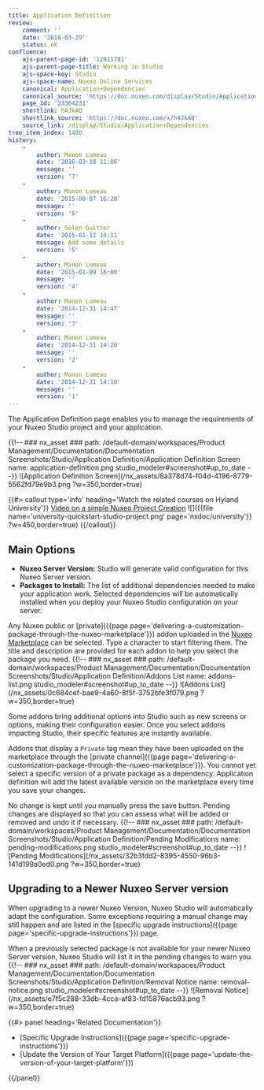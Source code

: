 ```yaml
---
title: Application Definition
review:
    comment: ''
    date: '2018-03-29'
    status: ok
confluence:
    ajs-parent-page-id: '12911781'
    ajs-parent-page-title: Working in Studio
    ajs-space-key: Studio
    ajs-space-name: Nuxeo Online Services
    canonical: Application+Dependencies
    canonical_source: 'https://doc.nuxeo.com/display/Studio/Application+Dependencies'
    page_id: '23364231'
    shortlink: h4JkAQ
    shortlink_source: 'https://doc.nuxeo.com/x/h4JkAQ'
    source_link: /display/Studio/Application+Dependencies
tree_item_index: 1400
history:
    -
        author: Manon Lumeau
        date: '2016-03-18 11:06'
        message: ''
        version: '7'
    -
        author: Manon Lumeau
        date: '2015-08-07 16:20'
        message: ''
        version: '6'
    -
        author: Solen Guitter
        date: '2015-01-12 14:11'
        message: Add some details
        version: '5'
    -
        author: Manon Lumeau
        date: '2015-01-09 16:00'
        message: ''
        version: '4'
    -
        author: Manon Lumeau
        date: '2014-12-31 14:47'
        message: ''
        version: '3'
    -
        author: Manon Lumeau
        date: '2014-12-31 14:20'
        message: ''
        version: '2'
    -
        author: Manon Lumeau
        date: '2014-12-31 14:18'
        message: ''
        version: '1'
---
```


The Application Definition page enables you to manage the requirements of your Nuxeo Studio project and your application.

{{!--     ### nx_asset ###
    path: /default-domain/workspaces/Product Management/Documentation/Documentation Screenshots/Studio/Application Definition/Application Definition Screen
    name: application-definition.png
    studio_modeler#screenshot#up_to_date
--}}
![Application Definition Screen](/nx_assets/8a378d74-f04d-4196-8779-5562fd79e9b3.png ?w=350,border=true)

{{#> callout type='info' heading='Watch the related courses on Hyland University'}}
[Video on a simple Nuxeo Project Creation](https://university.hyland.com/courses/e4114)
![]({{file name='university-quickstart-studio-project.png' page='nxdoc/university'}} ?w=450,border=true)
{{/callout}}

## Main Options

-   **Nuxeo Server Version:** Studio will generate valid configuration for this Nuxeo Server version.
-   **Packages to Install:** The list of additional dependencies needed to make your application work. Selected dependencies will be automatically installed when you deploy your Nuxeo Studio configuration on your server.

Any Nuxeo public or [private]({{page page='delivering-a-customization-package-through-the-nuxeo-marketplace'}}) addon uploaded in the [Nuxeo Marketplace](https://marketplace.nuxeo.com) can be selected. Type a character to start filtering them. The title and description are provided for each addon to help you select the package you need.
{{!--     ### nx_asset ###
    path: /default-domain/workspaces/Product Management/Documentation/Documentation Screenshots/Studio/Application Definition/Addons List
    name: addons-list.png
    studio_modeler#screenshot#up_to_date
--}}
![Addons List](/nx_assets/0c684cef-bae9-4a60-8f5f-3752bfe3f079.png ?w=350,border=true)

Some addons bring additional options into Studio such as new screens or options, making their configuration easier. Once you select addons impacting Studio, their specific features are instantly available.

Addons that display a `Private` tag mean they have been uploaded on the marketplace through the [private channel]({{page page='delivering-a-customization-package-through-the-nuxeo-marketplace'}}). You cannot yet select a specific version of a private package as a dependency. Application definition will add the latest available version on the marketplace every time you save your changes.

No change is kept until you manually press the save button. Pending changes are displayed so that you can assess what will be added or removed and undo it if necessary.
{{!--     ### nx_asset ###
    path: /default-domain/workspaces/Product Management/Documentation/Documentation Screenshots/Studio/Application Definition/Pending Modifications
    name: pending-modifications.png
    studio_modeler#screenshot#up_to_date
--}}
![Pending Modifications](/nx_assets/32b3fdd2-8395-4550-96b3-141d199a0ed0.png ?w=350,border=true)

## Upgrading to a Newer Nuxeo Server version

When upgrading to a newer Nuxeo Version, Nuxeo Studio will automatically adapt the configuration. Some exceptions requiring a manual change may still happen and are listed in the [specific upgrade instructions]({{page page='specific-upgrade-instructions'}}) page.

When a previously selected package is not available for your newer Nuxeo Server version, Nuxeo Studio will list it in the pending changes to warn you.
{{!--     ### nx_asset ###
    path: /default-domain/workspaces/Product Management/Documentation/Documentation Screenshots/Studio/Application Definition/Removal Notice
    name: removal-notice.png
    studio_modeler#screenshot#up_to_date
--}}
![Removal Notice](/nx_assets/e7f5c288-33db-4cca-af83-fd15876acb93.png ?w=350,border=true)

<div class="row" data-equalizer data-equalize-on="medium"><div class="column medium-6">{{#> panel heading='Related Documentation'}}

- [Specific Upgrade Instructions]({{page page='specific-upgrade-instructions'}})
- [Update the Version of Your Target Platform]({{page page='update-the-version-of-your-target-platform'}})

{{/panel}}</div><div class="column medium-6">
</div></div>
